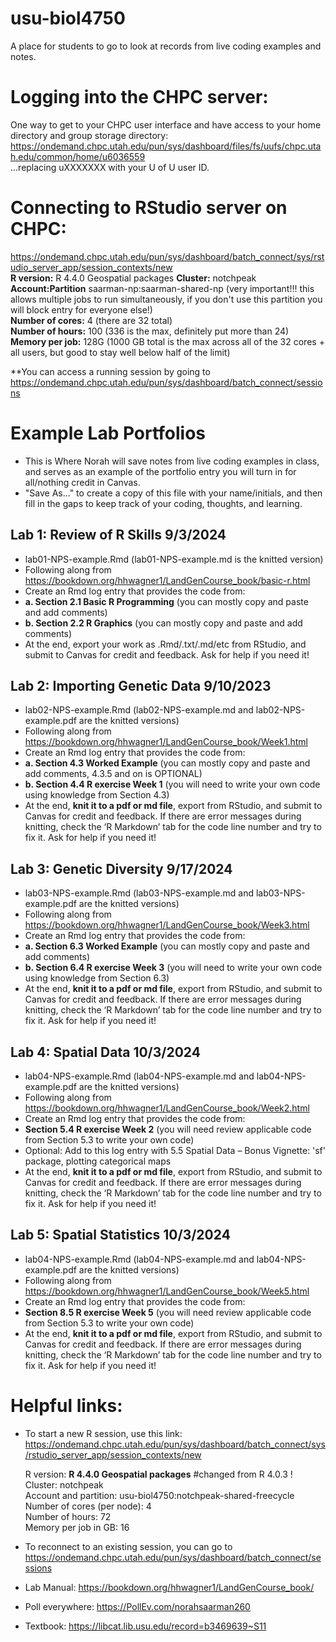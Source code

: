 # usu-biol4750
A place for students to go to look at records from live coding examples and notes.

# Logging into the CHPC server:  
One way to get to your CHPC user interface and have access to your home directory and group storage directory:
https://ondemand.chpc.utah.edu/pun/sys/dashboard/files/fs/uufs/chpc.utah.edu/common/home/u6036559  
...replacing uXXXXXXX with your U of U user ID.  

# Connecting to RStudio server on CHPC:
https://ondemand.chpc.utah.edu/pun/sys/dashboard/batch_connect/sys/rstudio_server_app/session_contexts/new        
**R version:** R 4.4.0 Geospatial packages 
**Cluster:** notchpeak      
**Account:Partition** saarman-np:saarman-shared-np (very important!!! this allows multiple jobs to run simultaneously, if you don't use this partition you will block entry for everyone else!)      
**Number of cores:** 4 (there are 32 total)   
**Number of hours:** 100 (336 is the max, definitely put more than 24)   
**Memory per job:** 128G (1000 GB total is the max across all of the 32 cores + all users, but good to stay well below half of the limit)  

**You can access a running session by going to https://ondemand.chpc.utah.edu/pun/sys/dashboard/batch_connect/sessions 

# Example Lab Portfolios  
- This is Where Norah will save notes from live coding examples in class, and serves as an example of the portfolio entry you will turn in for all/nothing credit in Canvas.
 - "Save As..." to create a copy of this file with your name/initials, and then fill in the gaps to keep track of your coding, thoughts, and learning.
   
## Lab 1: Review of R Skills 9/3/2024
 - lab01-NPS-example.Rmd (lab01-NPS-example.md is the knitted version)
 - Following along from <https://bookdown.org/hhwagner1/LandGenCourse_book/basic-r.html>
 - Create an Rmd log entry that provides the code from:
 - **a. Section 2.1 Basic R Programming** (you can mostly copy and paste and add comments)
 - **b. Section 2.2 R Graphics** (you can mostly copy and paste and add comments)
 - At the end, export your work as .Rmd/.txt/.md/etc from RStudio, and submit to Canvas for credit and feedback. Ask for help if you need it!

## Lab 2: Importing Genetic Data 9/10/2023
 - lab02-NPS-example.Rmd  (lab02-NPS-example.md and lab02-NPS-example.pdf are the knitted versions)  
 - Following along from https://bookdown.org/hhwagner1/LandGenCourse_book/Week1.html
 - Create an Rmd log entry that provides the code from:
 - **a. Section 4.3 Worked Example** (you can mostly copy and paste and add comments, 4.3.5 and on is OPTIONAL)
 - **b. Section 4.4 R exercise Week 1** (you will need to write your own code using knowledge from Section 4.3)
 - At the end, **knit it to a pdf or md file**, export from RStudio, and submit to Canvas for credit and feedback. If there are error messages during knitting, check the ‘R Markdown’ tab for the code line number and try to fix it. Ask for help if you need it!

## Lab 3: Genetic Diversity 9/17/2024  
 - lab03-NPS-example.Rmd (lab03-NPS-example.md and lab03-NPS-example.pdf are the knitted versions)
 - Following along from https://bookdown.org/hhwagner1/LandGenCourse_book/Week3.html
 - Create an Rmd log entry that provides the code from:
 - **a. Section 6.3 Worked Example** (you can mostly copy and paste and add comments)
 - **b. Section 6.4 R exercise Week 3** (you will need to write your own code using knowledge from Section 6.3)
 - At the end, **knit it to a pdf or md file**, export from RStudio, and submit to Canvas for credit and feedback. If there are error messages during knitting, check the ‘R Markdown’ tab for the code line number and try to fix it. Ask for help if you need it!

## Lab 4: Spatial Data 10/3/2024 
 - lab04-NPS-example.Rmd (lab04-NPS-example.md and lab04-NPS-example.pdf are the knitted versions)
 - Following along from https://bookdown.org/hhwagner1/LandGenCourse_book/Week2.html
 - Create an Rmd log entry that provides the code from:
 - **Section 5.4 R exercise Week 2** (you will need review applicable code from Section 5.3 to write your own code)
 - Optional: Add to this log entry with 5.5 Spatial Data – Bonus Vignette: 'sf' package, plotting categorical maps
 - At the end, **knit it to a pdf or md file**, export from RStudio, and submit to Canvas for credit and feedback. If there are error messages during knitting, check the ‘R Markdown’ tab for the code line number and try to fix it. Ask for help if you need it!

## Lab 5: Spatial Statistics 10/3/2024 
 - lab04-NPS-example.Rmd (lab04-NPS-example.md and lab04-NPS-example.pdf are the knitted versions)
 - Following along from https://bookdown.org/hhwagner1/LandGenCourse_book/Week5.html
 - Create an Rmd log entry that provides the code from:
 - **Section 8.5 R exercise Week 5** (you will need review applicable code from Section 5.3 to write your own code)
 - At the end, **knit it to a pdf or md file**, export from RStudio, and submit to Canvas for credit and feedback. If there are error messages during knitting, check the ‘R Markdown’ tab for the code line number and try to fix it. Ask for help if you need it!


# Helpful links:  
  
- To start a new R session, use this link: <https://ondemand.chpc.utah.edu/pun/sys/dashboard/batch_connect/sys/rstudio_server_app/session_contexts/new>
     
    R version: **R 4.4.0 Geospatial packages** #changed from R 4.0.3 !    
    Cluster: notchpeak  
    Account and partition: usu-biol4750:notchpeak-shared-freecycle   
    Number of cores (per node): 4   
    Number of hours: 72  
    Memory per job in GB: 16
   
- To reconnect to an existing session, you can go to <https://ondemand.chpc.utah.edu/pun/sys/dashboard/batch_connect/sessions>

- Lab Manual: <https://bookdown.org/hhwagner1/LandGenCourse_book/>

- Poll everywhere: <https://PollEv.com/norahsaarman260>

- Textbook: <https://libcat.lib.usu.edu/record=b3469639~S11>
